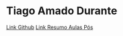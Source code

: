 # Tiago Amado Durante
[Link Github]('https://github.com/tiagodurante')
[Link Resumo Aulas Pós]('https://github.com/tiagodurante/webdev.github.io')
